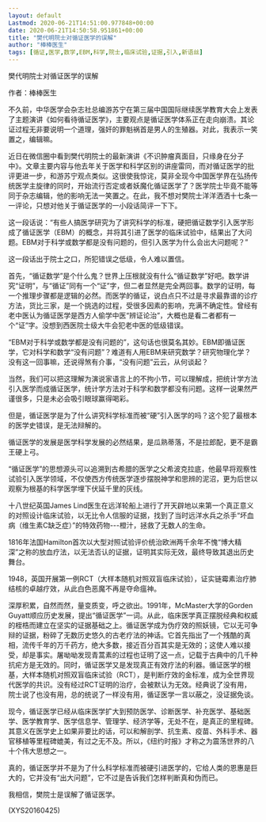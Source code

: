 ```yaml
---
layout: default
Lastmod: 2020-06-21T14:51:00.977848+00:00
date: 2020-06-21T14:50:58.951861+00:00
title: "樊代明院士对循证医学的误解"
author: "棒棒医生"
tags: [循证,医学,数学,EBM,科学,院士,临床试验,证据,引入,新语丝]
---
```


樊代明院士对循证医学的误解

作者：棒棒医生

不久前，中华医学会杂志社总编游苏宁在第三届中国国际继续医学教育大会上发表了主题演讲《如何看待循证医学》，主要观点是循证医学体系正在走向崩溃。其论证过程无非要说明一个道理，强奸的罪魁祸首是男人的生殖器。对此，我表示一笑置之，编辑嘛。

近日在微信圈中看到樊代明院士的最新演讲《不识肿瘤真面目，只缘身在分子中》。文章主要内容与他去年关于医学和科学区别的讲座雷同，而对循证医学的批评更进一步，和游苏宁观点类似。这很使我惊诧，莫非全现今中国医学界在弘扬传统医学主旋律的同时，开始流行否定或者妖魔化循证医学了？医学院士毕竟不能等同于杂志编辑，他的影响无法一笑置之。在此，我不想对樊院士洋洋洒洒十七条一一评论，只想对他关于循证医学的一小段话简评一下下。

这一段话说：“有些人搞医学研究为了讲究科学的标准，硬把循证数学引入医学形成了循证医学（EBM）的概念，并将其引进了医学的临床试验中，结果出了大问题。EBM对于科学或数学都是没有问题的，但引入医学为什么会出大问题呢？”

这一段话出于院士之口，所犯错误之低级，令人难以置信。

首先，“循证数学”是个什么鬼？世界上压根就没有什么“循证数学”好吧。数学讲究“证明”，与“循证”同有一个“证”字，但二者显然是完全两回事。数学的证明，每一个推理步骤都是逻辑的必然。而医学的循证，说白点只不过是寻求最靠谱的诊疗方法，货比三家，是一个挑选的过程，受很多因素的影响，充满不确定性。曾经有老中医认为循证医学是西方人偷学中医“辨证论治”，大概也是看二者都有一个“证”字。没想到西医院士级大牛会犯老中医的低级错误。

“EBM对于科学或数学都是没有问题的”，这句话也很莫名其妙。EBM即循证医学，它对科学和数学“没有问题”？难道有人用EBM来研究数学？研究物理化学？没有这一回事嘛，还说得煞有介事，“没有问题”云云，从何谈起？

当然，我们可以把这理解为演说家语言上的不拘小节，可以理解成，把统计学方法引入医学而成循证医学，统计学方法对于科学和数学都没有问题。这样一说果然严谨很多，只是未必会吸引眼球赢得喝彩。

但是，循证医学是为了什么讲究科学标准而被“硬”引入医学的吗？这个犯了最根本的医学史错误，是无法辩解的。

循证医学的发展是医学科学发展的必然结果，是瓜熟蒂落，不是拉郎配，更不是霸王硬上弓。

“循证医学”的思想源头可以追溯到古希腊的医学之父希波克拉底，他最早将观察性试验引入医学领域，不仅使西方传统医学逐步摆脱神学和思辨的泥沼，更为后世以观察为根基的科学医学埋下伏延千里的灰线。

十八世纪英国James Lind医生在远洋轮船上进行了开天辟地以来第一个真正意义的对照设计临床试验，以无比令人信服的证据，找到了当时远洋水兵之杀手“坏血病（维生素C缺乏症）”的特效药物---橙汁，拯救了无数人的生命。

1816年法国Hamilton首次以大型对照试验评价统治欧洲两千余年不愧“博大精深”之称的放血疗法，以无法否认的证据，证明其实际无效，最终导致其退出历史舞台。

1948，英国开展第一例RCT（大样本随机对照双盲临床试验），证实链霉素治疗肺结核的卓越疗效，从此白色恶魔不再是夺命瘟神。

深厚积累，自然而然，量变质变，呼之欲出。1991年，McMaster大学的Gorden Guyatt顺应历史发展，提出“循证医学”一词。从此，临床医学真正摆脱经典和权威的桎梏而建立在坚实的证据基础之上。循证医学成为伪疗效的照妖镜，它以无可争辩的证据，粉碎了无数历史悠久的古老疗法的神话。它首先指出了一个残酷的真相，流传千年的万千药方，绝大多数，接近百分百其实是无效的；这使人难以接受，却是事实。屠呦呦发现青蒿素的过程也证明了这一点，记载于古典中的几千种抗疟方是无效的。同时，循证医学又是发现真正有效疗法的利器。循证医学的根基，大样本随机对照双盲临床试验（RCT），是判断疗效的金标准，成为全世界现代医学的共识。没有经过RCT证明的治疗，会被默认为无效。经典说了没有用，院士说了也没有用，总的统说了一样没有用，循证医学一言以蔽之，没证据免谈。

现今，循证医学已经从临床医学扩大到预防医学、诊断医学、补充医学、基础医学、医学教育学、医学信息学、管理学、经济学等，无处不在，是真正的里程碑。其意义在医学史上如果非要比的话，可以和解剖学、抗生素、疫苗、外科手术、器官移植等里程碑媲美，有过之无不及。所以，《纽约时报》才称之为震荡世界的八十个伟大思想之一。

真的，循证医学并不是为了什么科学标准而被硬引进医学的，它给人类的恩惠是巨大的，它并没有“出大问题”，它不过是告诉我们怎样判断真和伪而已。

我相信，樊院士是误解了循证医学。

(XYS20160425)

